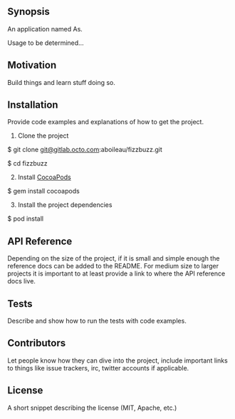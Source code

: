 ## Synopsis

An application named As. 

Usage to be determined...


## Motivation

 Build things and learn stuff doing so.


## Installation

Provide code examples and explanations of how to get the project.

1. Clone the project

$ git clone git@gitlab.octo.com:aboileau/fizzbuzz.git

$ cd fizzbuzz

2. Install [CocoaPods](https://cocoapods.org) 

$ gem install cocoapods

3. Install the project dependencies

$ pod install


## API Reference

Depending on the size of the project, if it is small and simple enough the reference docs can be added to the README. For medium size to larger projects it is important to at least provide a link to where the API reference docs live.


## Tests

Describe and show how to run the tests with code examples.


## Contributors

Let people know how they can dive into the project, include important links to things like issue trackers, irc, twitter accounts if applicable.


## License

A short snippet describing the license (MIT, Apache, etc.)